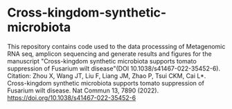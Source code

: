 # Cross-kingdom-synthetic-microbiota
This repository contains code used to the data processsing of Metagenomic RNA seq, amplicon sequencing and generate results and figures for the manuscript "Cross-kingdom synthetic microbiota supports tomato suppression of Fusarium wilt disease"(DOI 10.1038/s41467-022-35452-6).
Citation: Zhou X, Wang JT, Liu F, Liang JM, Zhao P, Tsui CKM, Cai L*. Cross-kingdom synthetic microbiota supports tomato suppression of Fusarium wilt disease. Nat Commun 13, 7890 (2022). https://doi.org/10.1038/s41467-022-35452-6
